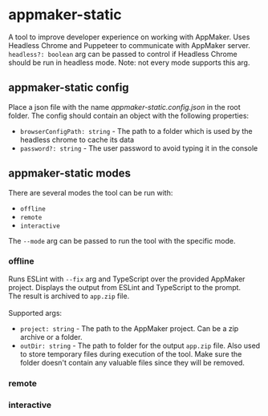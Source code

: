 # appmaker-static

A tool to improve developer experience on working with AppMaker. Uses Headless Chrome and Puppeteer to communicate with AppMaker server.
<br>
<code>headless?: boolean</code> arg can be passed to control if Headless Chrome should be run in headless mode. Note: not every mode supports this arg.

## appmaker-static config
Place a json file with the name _appmaker-static.config.json_ in the root folder. The config should contain an object with the following properties:
<ul>
    <li><code>browserConfigPath: string</code> - The path to a folder which is used by the headless chrome to cache its data</li>
    <li><code>password?: string</code> - The user password to avoid typing it in the console</li>
</ul>

## appmaker-static modes

There are several modes the tool can be run with:
<ul>
    <li><code>offline</code></li>
    <li><code>remote</code></li>
    <li><code>interactive</code></li>
</ul>

The <code>--mode</code> arg can be passed to run the tool with the specific mode.

### offline

Runs ESLint with <code>--fix</code> arg and TypeScript over the provided AppMaker project. Displays the output from ESLint and TypeScript to the prompt.
<br>
The result is archived to <code>app.zip</code> file.
<br>
<br>
Supported args:
<ul>
    <li><code>project: string</code> - The path to the AppMaker project. Can be a zip archive or a folder.</li>
    <li><code>outDir: string</code> - The path to folder for the output <code>app.zip</code> file. Also used to store temporary files during execution of the tool. Make sure the folder doesn't contain any valuable files since they will be removed.</li>
</ul>


### remote

### interactive
